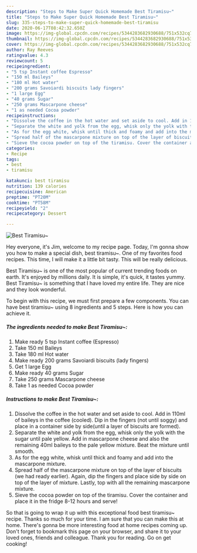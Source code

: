 ```yaml
---
description: "Steps to Make Super Quick Homemade Best Tiramisu~"
title: "Steps to Make Super Quick Homemade Best Tiramisu~"
slug: 335-steps-to-make-super-quick-homemade-best-tiramisu
date: 2020-06-17T08:42:32.650Z
image: https://img-global.cpcdn.com/recipes/5344283682930688/751x532cq70/best-tiramisu-recipe-main-photo.jpg
thumbnail: https://img-global.cpcdn.com/recipes/5344283682930688/751x532cq70/best-tiramisu-recipe-main-photo.jpg
cover: https://img-global.cpcdn.com/recipes/5344283682930688/751x532cq70/best-tiramisu-recipe-main-photo.jpg
author: Ray Reeves
ratingvalue: 4.3
reviewcount: 5
recipeingredient:
- "5 tsp Instant coffee Espresso"
- "150 ml Baileys"
- "180 ml Hot water"
- "200 grams Savoiardi biscuits lady fingers"
- "1 large Egg"
- "40 grams Sugar"
- "250 grams Mascarpone cheese"
- "1 as needed Cocoa powder"
recipeinstructions:
- "Dissolve the coffee in the hot water and set aside to cool. Add in 110ml of baileys in the coffee (cooled). Dip in the fingers (not until soggy) and place in a container side by side(until a layer of biscuits are formed)."
- "Separate the white and yolk from the egg, whisk only the yolk with the sugar until pale yellow. Add in mascarpone cheese and also the remaining 40ml baileys to the pale yellow mixture. Beat the mixture until smooth."
- "As for the egg white, whisk until thick and foamy and add into the mascarpone mixture."
- "Spread half of the mascarpone mixture on top of the layer of biscuits (we had ready earlier). Again, dip the fingers and place side by side on top of the layer of mixture. Lastly, top with all the remaining mascarpone mixture."
- "Sieve the cocoa powder on top of the tiramisu. Cover the container and place it in the fridge 8-12 hours and serve!"
categories:
- Recipe
tags:
- best
- tiramisu

katakunci: best tiramisu 
nutrition: 139 calories
recipecuisine: American
preptime: "PT20M"
cooktime: "PT58M"
recipeyield: "2"
recipecategory: Dessert

---
```



![Best Tiramisu~](https://img-global.cpcdn.com/recipes/5344283682930688/751x532cq70/best-tiramisu-recipe-main-photo.jpg)

Hey everyone, it's Jim, welcome to my recipe page. Today, I'm gonna show you how to make a special dish, best tiramisu~. One of my favorites food recipes. This time, I will make it a little bit tasty. This will be really delicious.



Best Tiramisu~ is one of the most popular of current trending foods on earth. It's enjoyed by millions daily. It is simple, it's quick, it tastes yummy. Best Tiramisu~ is something that I have loved my entire life. They are nice and they look wonderful.


To begin with this recipe, we must first prepare a few components. You can have best tiramisu~ using 8 ingredients and 5 steps. Here is how you can achieve it.

<!--inarticleads1-->

##### The ingredients needed to make Best Tiramisu~:

1. Make ready 5 tsp Instant coffee (Espresso)
1. Take 150 ml Baileys
1. Take 180 ml Hot water
1. Make ready 200 grams Savoiardi biscuits (lady fingers)
1. Get 1 large Egg
1. Make ready 40 grams Sugar
1. Take 250 grams Mascarpone cheese
1. Take 1 as needed Cocoa powder




<!--inarticleads2-->

##### Instructions to make Best Tiramisu~:

1. Dissolve the coffee in the hot water and set aside to cool. Add in 110ml of baileys in the coffee (cooled). Dip in the fingers (not until soggy) and place in a container side by side(until a layer of biscuits are formed).
1. Separate the white and yolk from the egg, whisk only the yolk with the sugar until pale yellow. Add in mascarpone cheese and also the remaining 40ml baileys to the pale yellow mixture. Beat the mixture until smooth.
1. As for the egg white, whisk until thick and foamy and add into the mascarpone mixture.
1. Spread half of the mascarpone mixture on top of the layer of biscuits (we had ready earlier). Again, dip the fingers and place side by side on top of the layer of mixture. Lastly, top with all the remaining mascarpone mixture.
1. Sieve the cocoa powder on top of the tiramisu. Cover the container and place it in the fridge 8-12 hours and serve!




So that is going to wrap it up with this exceptional food best tiramisu~ recipe. Thanks so much for your time. I am sure that you can make this at home. There's gonna be more interesting food at home recipes coming up. Don't forget to bookmark this page on your browser, and share it to your loved ones, friends and colleague. Thank you for reading. Go on get cooking!
